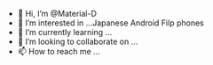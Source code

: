 - 👋 Hi, I’m @Material-D
- 👀 I’m interested in ...Japanese Android Filp phones
- 🌱 I’m currently learning ...
- 💞️ I’m looking to collaborate on ...
- 📫 How to reach me ...

<!---
Material-D/Material-D is a ✨ special ✨ repository because its `README.md` (this file) appears on your GitHub profile.
You can click the Preview link to take a look at your changes.
--->
